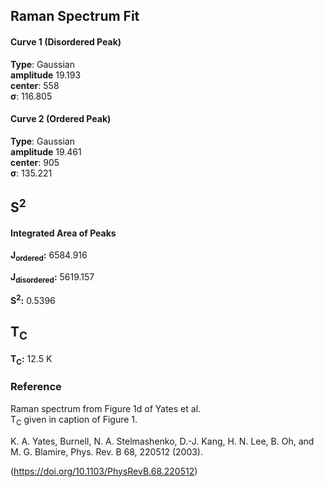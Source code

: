 ## Raman Spectrum Fit

#### Curve 1 (Disordered Peak)
**Type**: Gaussian\
**amplitude** 19.193\
**center**: 558 \
**σ**: 116.805

#### Curve 2 (Ordered Peak)
**Type**: Gaussian\
**amplitude** 19.461\
**center**: 905\
**σ**: 135.221



## S<sup>2</sup>

#### Integrated Area of Peaks
**J<sub>ordered</sub>:** 6584.916

**J<sub>disordered</sub>:** 5619.157

**S<sup>2</sup>:** 0.5396

## T<sub>C</sub>
**T<sub>C</sub>:**  12.5 K


### Reference
Raman spectrum from Figure 1d of Yates et al.\
T<sub>C</sub> given in caption of Figure 1.


K. A. Yates, Burnell, N. A. Stelmashenko, D.-J. Kang, H. N. Lee, B. Oh, and M. G. Blamire, Phys. Rev. B 68, 220512 (2003).

(https://doi.org/10.1103/PhysRevB.68.220512)
